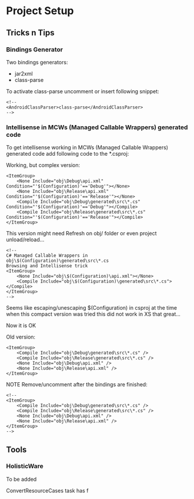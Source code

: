 # Project Setup 


## Tricks n Tips

### Bindings Generator

Two bindings generators:

*	jar2xml
*	class-parse

To activate class-parse uncomment or insert following snippet:

	<!--
	<AndroidClassParser>class-parse</AndroidClassParser>
	-->

	
### Intellisense in MCWs (Managed Callable Wrappers) generated code

To get intellisense working in MCWs (Managed Callable Wrappers) generated code
add following code to the *.csproj:

Working, but complex version:

	<ItemGroup>
		<None Include="obj\Debug\api.xml" Condition="'$(Configuration)'=='Debug'"></None>    
		<None Include="obj\Release\api.xml" Condition="'$(Configuration)'=='Release'"></None>    
		<Compile Include="obj\Debug\generated\src\*.cs" Condition="'$(Configuration)'=='Debug'"></Compile>
		<Compile Include="obj\Release\generated\src\*.cs" Condition="'$(Configuration)'=='Release'"></Compile>
	</ItemGroup>

This version might need Refresh on obj/ folder or even project unload/reload…

	<!--
	C# Managed Callable Wrappers in obj\$(Configuration)\generated\src\*.cs
	Browsing and Intellisense trick
	<ItemGroup>
		<None Include="obj\$(Configuration)\api.xml"></None>    
		<Compile Include="obj\$(Configuration)\generated\src\*.cs"></Compile>
	</ItemGroup>
	-->


Seems like escaping/unescaping $(Configuration) in csproj at the time when this compact
version was tried this did not work in XS that great...

Now it is OK


Old version:

	<ItemGroup>
		<Compile Include="obj\Debug\generated\src\*.cs" />
		<Compile Include="obj\Release\generated\src\*.cs" />
		<None Include="obj\Debug\api.xml" />
		<None Include="obj\Release\api.xml" />
	</ItemGroup>

NOTE Remove/uncomment after the bindings are finished:

    <!--
	<ItemGroup>
		<Compile Include="obj\Debug\generated\src\*.cs" />
		<Compile Include="obj\Release\generated\src\*.cs" />
		<None Include="obj\Debug\api.xml" />
		<None Include="obj\Release\api.xml" />
	</ItemGroup>
	-->


## Tools 



### HolisticWare

To be added




ConvertResourceCases task has f
